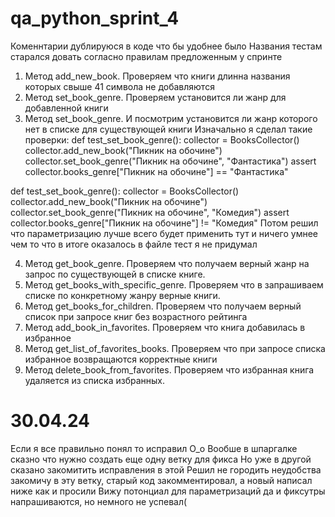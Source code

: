 # qa_python_sprint_4
Коменнтарии дублируюся в коде что бы удобнее было 
Названия тестам старался довать согласно правилам предложенным у спринте 
1. Метод add_new_book. Проверяем что книги длинна названия которых свыше 41 символа не добавляются
2. Метод set_book_genre. Проверяем установится ли жанр для добавленной книги
3. Метод set_book_genre. И посмотрим установится ли жанр которого нет в списке для существующей книги
Изначально я сделал такие проверки:
 def test_set_book_genre():
     collector = BooksCollector()
     collector.add_new_book("Пикник на обочине")
     collector.set_book_genre("Пикник на обочине", "Фантастика")
     assert collector.books_genre["Пикник на обочине"] == "Фантастика"
 
 def test_set_book_genre():
     collector = BooksCollector()
     collector.add_new_book("Пикник на обочине")
     collector.set_book_genre("Пикник на обочине", "Комедия")
     assert collector.books_genre["Пикник на обочине"] != "Комедия"
Потом решил что параметризацию лучше всего будет применить тут и ничего умнее чем то что в итоге оказалось в файле тест я не придумал

4. Метод get_book_genre. Проверяем что получаем верный жанр на запрос по существующей в списке книге.
5. Метод get_books_with_specific_genre. Проверяем что в запрашиваем списке по конкретному жанру верные книги.
6. Метод get_books_for_children. Проверяем что получаем верный список при запросе книг без возрастного рейтинга
7. Метод add_book_in_favorites. Проверяем что книга добавилась в избранное
8. Метод get_list_of_favorites_books. Проверяем что при запросе списка избранное возвращаются корректные книги
9. Метод delete_book_from_favorites. Проверяем что избранная книга удаляется из списка избранных.

# 30.04.24 
Если я все правильно понял то исправил О_о
Вообше в шпаргалке сказно что нужно создать еще одну ветку для фикса
Но уже в другой сказано закомитить исправления в этой
Решил не городить неудобства закомичу в эту ветку, старый код закомментировал, а новый написал ниже как и просили
Вижу потонциал для параметризаций да и фиксутры напрашиваются, но немного не успевал(